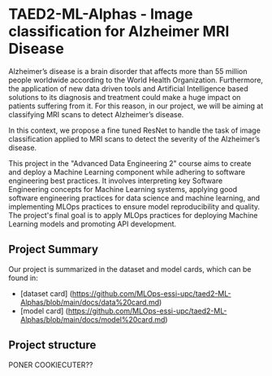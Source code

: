 # TAED2-ML-Alphas - Image classification for Alzheimer MRI Disease

Alzheimer’s disease is a brain disorder that affects more than 55 million people worldwide according to the World Health Organization. Furthermore, the application of new data driven tools and Artificial Intelligence based solutions to its diagnosis and treatment could make a huge impact on patients suffering from it. For this reason, in our project, we will be aiming at classifying MRI scans to detect Alzheimer’s disease. 

In this context, we propose a fine tuned ResNet to handle the task of image classification applied to MRI scans to detect the severity of the Alzheimer’s disease. 

This project in the "Advanced Data Engineering 2" course aims to create and deploy a Machine Learning component while adhering to software engineering best practices. It involves interpreting key Software Engineering concepts for Machine Learning systems, applying good software engineering practices for data science and machine learning, and implementing MLOps practices to ensure model reproducibility and quality. The project's final goal is to apply MLOps practices for deploying Machine Learning models and promoting API development.

## Project Summary

Our project is summarized in the dataset and model cards, which can be found in:

- [dataset card] (https://github.com/MLOps-essi-upc/taed2-ML-Alphas/blob/main/docs/data%20card.md)
- [model card] (https://github.com/MLOps-essi-upc/taed2-ML-Alphas/blob/main/docs/model%20card.md)

 ## Project structure
 PONER COOKIECUTER??
